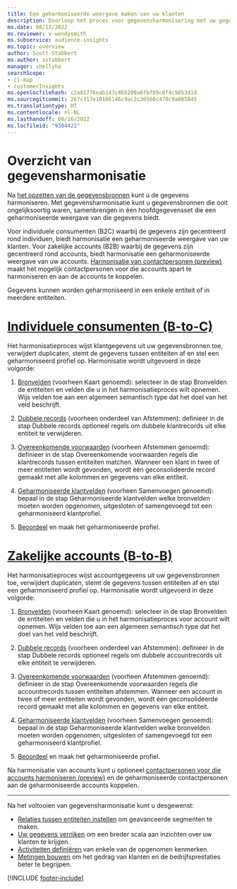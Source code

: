 ```yaml
---
title: Een geharmoniseerde weergave maken van uw klanten
description: Doorloop het proces voor gegevensharmonisering met uw gegevens om één hoofdgegevensset van account- of klantprofielen te maken.
ms.date: 08/12/2022
ms.reviewer: v-wendysmith
ms.subservice: audience-insights
ms.topic: overview
author: Scott-Stabbert
ms.author: sstabbert
manager: shellyha
searchScope:
- ci-map
- customerInsights
ms.openlocfilehash: c2a81776eab147c4b5209a6fbf89c0f4c9853d1d
ms.sourcegitcommit: 267c317e10166146c9ac2c30560c479c9a005845
ms.translationtype: HT
ms.contentlocale: nl-NL
ms.lasthandoff: 08/16/2022
ms.locfileid: "9304421"
---
```

# <a name="data-unification-overview"></a>Overzicht van gegevensharmonisatie

Na [het opzetten van de gegevensbronnen](data-sources.md) kunt u de gegevens harmoniseren. Met gegevensharmonisatie kunt u gegevensbronnen die ooit ongelijksoortig waren, samenbrengen in één hoofdgegevensset die een geharmoniseerde weergave van die gegevens biedt.

Voor individuele consumenten (B2C) waarbij de gegevens zijn gecentreerd rond individuen, biedt harmonisatie een geharmoniseerde weergave van uw klanten. Voor zakelijke accounts (B2B) waarbij de gegevens zijn gecentreerd rond accounts, biedt harmonisatie een geharmoniseerde weergave van uw accounts. [Harmonisatie van contactpersonen (preview)](data-unification-contacts.md) maakt het mogelijk contactpersonen voor die accounts apart te harmoniseren en aan de accounts te koppelen.

Gegevens kunnen worden geharmoniseerd in een enkele entiteit of in meerdere entiteiten.

# <a name="individual-consumers-b-to-c"></a>[Individuele consumenten (B-to-C)](#tab/b2c)

Het harmonisatieproces wijst klantgegevens uit uw gegevensbronnen toe, verwijdert duplicaten, stemt de gegevens tussen entiteiten af en stel een geharmoniseerd profiel op. Harmonisatie wordt uitgevoerd in deze volgorde:

1. [Bronvelden](map-entities.md) (voorheen Kaart genoemd): selecteer in de stap Bronvelden de entiteiten en velden die u in het harmonisatieproces wilt opnemen. Wijs velden toe aan een algemeen semantisch type dat het doel van het veld beschrijft.

1. [Dubbele records](remove-duplicates.md) (voorheen onderdeel van Afstemmen): definieer in de stap Dubbele records optioneel regels om dubbele klantrecords uit elke entiteit te verwijderen.

1. [Overeenkomende voorwaarden](match-entities.md) (voorheen Afstemmen genoemd): definieer in de stap Overeenkomende voorwaarden regels die klantrecords tussen entiteiten matchen. Wanneer een klant in twee of meer entiteiten wordt gevonden, wordt één geconsolideerde record gemaakt met alle kolommen en gegevens van elke entiteit.

1. [Geharmoniseerde klantvelden](merge-entities.md) (voorheen Samenvoegen genoemd): bepaal in de stap Geharmoniseerde klantvelden welke bronvelden moeten worden opgenomen, uitgesloten of samengevoegd tot een geharmoniseerd klantprofiel.  

1. [Beoordeel](review-unification.md) en maak het geharmoniseerde profiel.

# <a name="business-accounts-b-to-b"></a>[Zakelijke accounts (B-to-B)](#tab/b2b)

Het harmonisatieproces wijst accountgegevens uit uw gegevensbronnen toe, verwijdert duplicaten, stemt de gegevens tussen entiteiten af en stel een geharmoniseerd profiel op. Harmonisatie wordt uitgevoerd in deze volgorde:

1. [Bronvelden](map-entities.md) (voorheen Kaart genoemd): selecteer in de stap Bronvelden de entiteiten en velden die u in het harmonisatieproces voor account wilt opnemen. Wijs velden toe aan een algemeen semantisch type dat het doel van het veld beschrijft.

1. [Dubbele records](remove-duplicates.md) (voorheen onderdeel van Afstemmen): definieer in de stap Dubbele records optioneel regels om dubbele accountrecords uit elke entiteit te verwijderen.

1. [Overeenkomende voorwaarden](match-entities.md) (voorheen Afstemmen genoemd): definieer in de stap Overeenkomende voorwaarden regels die accountrecords tussen entiteiten afstemmen. Wanneer een account in twee of meer entiteiten wordt gevonden, wordt één geconsolideerde record gemaakt met alle kolommen en gegevens van elke entiteit.

1. [Geharmoniseerde klantvelden](merge-entities.md) (voorheen Samenvoegen genoemd): bepaal in de stap Geharmoniseerde klantvelden welke bronvelden moeten worden opgenomen, uitgesloten of samengevoegd tot een geharmoniseerd klantprofiel.  

1. [Beoordeel](review-unification.md) en maak het geharmoniseerde profiel.

Na harmonisatie van accounts kunt u optioneel [contactpersonen voor die accounts harmoniseren (preview)](data-unification-contacts.md) en de geharmoniseerde contactpersonen aan de geharmoniseerde accounts koppelen.

---

Na het voltooien van gegevensharmonisatie kunt u desgewenst:

- [Relaties tussen entiteiten instellen](relationships.md) om geavanceerde segmenten te maken.
- [Uw gegevens verrijken](enrichment-hub.md) om een breder scala aan inzichten over uw klanten te krijgen.
- [Activiteiten definiëren](activities.md) van enkele van de opgenomen kenmerken.
- [Metingen bouwen](measures.md) om het gedrag van klanten en de bedrijfsprestaties beter te begrijpen.

[!INCLUDE [footer-include](includes/footer-banner.md)]
